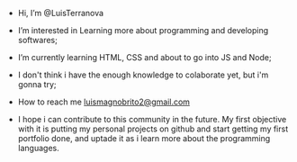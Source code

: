 -  Hi, I’m @LuisTerranova
-  I’m interested in Learning more about programming and developing softwares;
-  I’m currently learning HTML, CSS and about to go into JS and Node;
-  I don't think i have the enough knowledge to colaborate yet, but i'm gonna try;
-  How to reach me luismagnobrito2@gmail.com

- I hope i can contribute to this community in the future. My first objective with it is
putting my personal projects on github and start getting my first portfolio done, and
uptade it as i learn more about the programming languages.
